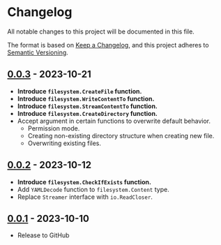 # Changelog

All notable changes to this project will be documented in this file.

The format is based on [Keep a Changelog](https://keepachangelog.com/en/1.0.0/),
and this project adheres to [Semantic Versioning](https://semver.org/spec/v2.0.0.html).

## [0.0.3] - 2023-10-21

* **Introduce `filesystem.CreateFile` function.**
* **Introduce `filesystem.WriteContentTo` function.**
* **Introduce `filesystem.StreamContentTo` function.**
* **Introduce `filesystem.CreateDirectory` function.**
* Accept argument in certain functions to overwrite default behavior.
    * Permission mode.
    * Creating non-existing directory structure when creating new file.
    * Overwriting existing files.

## [0.0.2] - 2023-10-12

* **Introduce `filesystem.CheckIfExists` function.**
* Add `YAMLDecode` function to `filesystem.Content` type.
* Replace `Streamer` interface with `io.ReadCloser`.

## [0.0.1] - 2023-10-10

* Release to GitHub

[0.0.3]: https://github.com/SevenOfSpades/go-wrapped-filesystem/releases/tag/v0.0.3
[0.0.2]: https://github.com/SevenOfSpades/go-wrapped-filesystem/releases/tag/v0.0.2
[0.0.1]: https://github.com/SevenOfSpades/go-wrapped-filesystem/releases/tag/v0.0.1